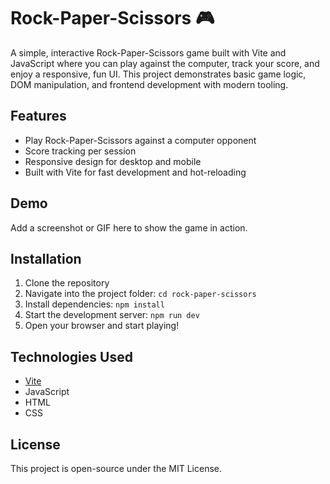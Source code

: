 # Rock-Paper-Scissors 🎮
A simple, interactive Rock-Paper-Scissors game built with Vite and JavaScript where you can play against the computer, track your score, and enjoy a responsive, fun UI. This project demonstrates basic game logic, DOM manipulation, and frontend development with modern tooling.

## Features
- Play Rock-Paper-Scissors against a computer opponent
- Score tracking per session
- Responsive design for desktop and mobile
- Built with Vite for fast development and hot-reloading

## Demo
Add a screenshot or GIF here to show the game in action.

## Installation
1. Clone the repository
2. Navigate into the project folder: `cd rock-paper-scissors`
3. Install dependencies: `npm install`
4. Start the development server: `npm run dev`
5. Open your browser and start playing!

## Technologies Used
- [Vite](https://vitejs.dev/)
- JavaScript
- HTML
- CSS

## License
This project is open-source under the MIT License.
